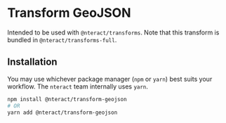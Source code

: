 # Transform GeoJSON

Intended to be used with `@nteract/transforms`. Note that this transform is bundled
in `@nteract/transforms-full`.

## Installation

You may use whichever package manager (`npm` or `yarn`) best suits your workflow. The `nteract` team internally uses `yarn`.

```bash
npm install @nteract/transform-geojson
# OR
yarn add @nteract/transform-geojson
```
